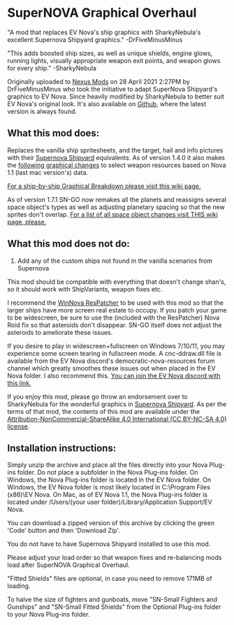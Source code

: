 # SuperNOVA Graphical Overhaul

 "A mod that replaces EV Nova's ship graphics with SharkyNebula's excellent Supernova Shipyard graphics." -DrFiveMinusMinus
 
 "This adds boosted ship sizes, as well as unique shields, engine glows, running lights, visually appropriate weapon exit points, and weapon glows for every ship." -SharkyNebula
 
Originally uploaded to [Nexus Mods](https://www.nexusmods.com/escapevelocitynova/mods/6) on 28 April 2021 2:27PM by DrFiveMinusMinus who took the initiative to adapt SuperNova Shipyard's graphics to EV Nova. Since heavily modified by SharkyNebula to better suit EV Nova's original look. It's also available on [Github](https://github.com/NebulaTank/SuperNOVA-Graphical-Overhaul), where the latest version is always found.

## What this mod does:

Replaces the vanilla ship spritesheets, and the target, hail and info pictures with their [Supernova Shipyard](https://github.com/NebulaTank/Supernova-Shipyard) equivalents. As of version 1.4.0 it also makes the [following graphical changes](https://docs.google.com/document/d/10SVXtlQ6f4yT4DTWk4VLKQYm0NiD95mhGb_7xhvRjZc/edit?usp=sharing) to select weapon resources based on Nova 1.1 (last mac version's) data.
 
[For a ship-by-ship Graphical Breakdown please visit this wiki page.](https://github.com/NebulaTank/Supernova-Shipyard-Wiki/wiki/1-SuperNOVA-Graphical-Overhaul)

As of version 1.7.1 SN-GO now remakes all the planets and reassigns several space object's types as well as adjusting planetary spacing so that the new sprites don't overlap. [For a list of all space object changes visit THIS wiki page, please.](https://github.com/NebulaTank/Supernova-Shipyard-Wiki/wiki/3-Planetary-Reassignment)

## What this mod does not do:

1. Add any of the custom ships not found in the vanilla scenarios from Supernova

This mod should be compatible with everything that doesn't change shan's, so it should work with ShipVariants, weapon fixes etc. 

I recommend the [WinNova ResPatcher](https://drive.google.com/file/d/1wFTaLFMIwIb3a0LK_91gg3H2PoBYgiDe/view?usp=sharing) to be used with this mod so that the larger ships have more screen real estate to occupy. If you patch your game to be widescreen, be sure to use the (included with the ResPatcher) Nova Roid fix so that asteroids don't disappear. SN-GO itself does not adjust the asteroids to ameliorate these issues.

If you desire to play in widescreen+fullscreen on Windows 7/10/11, you may experience some screen tearing in fullscreen mode. A cnc-ddraw.dll file is available from the EV Nova discord's democratic-nova-resources forum channel which greatly smoothes these issues out when placed in the EV Nova folder. I also recommend this. [You can join the EV Nova discord with this link.](https://discord.gg/sDJBUcwFVH)

If you enjoy this mod, please go throw an endorsement over to SharkyNebula for the wonderful graphics in [Supernova Shipyard](https://github.com/NebulaTank/Supernova-Shipyard). As per the terms of that mod, the contents of this mod are available under the [Attribution-NonCommercial-ShareAlike 4.0 International (CC BY-NC-SA 4.0) license](https://creativecommons.org/licenses/by-nc-sa/4.0/).

## Installation instructions:

Simply unzip the archive and place all the files directly into your Nova Plug-ins folder. Do not place a subfolder in the Nova Plug-ins folder. On Windows, the Nova Plug-ins﻿ folder is located in the EV Nova folder.﻿ On Windows, the EV Nova folder is most likely located in C:\Program Files (x86)\EV Nova﻿. On Mac, as of EV Nova 1.1, the Nova Plug-ins﻿ folder is located under /Users/(your user folder)/Library/Application Support/EV Nova.

You can download a zipped version of this archive by clicking the green 'Code' button and then 'Download Zip'.

You do not have to have Supernova Shipyard installed to use this mod.

Please adjust your load order so that weapon fixes and re-balancing mods load after SuperNOVA Graphical Overhaul.

"Fitted Shields" files are optional, in case you need to remove 171MB of loading.

To halve the size of fighters and gunboats, move "SN-Small Fighters and Gunships" and "SN-Small Fitted Shields" from the Optional Plug-ins folder to your Nova Plug-ins folder.
